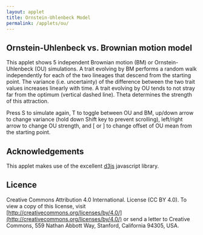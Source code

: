 ```yaml
---
layout: applet
title: Ornstein-Uhlenbeck Model
permalink: /applets/ou/
---
```


## Ornstein-Uhlenbeck vs. Brownian motion model

This applet shows 5 independent Brownian motion (BM) or Ornstein-Uhlenbeck (OU) simulations. A trait evolving by BM performs a random walk independently for each of the two lineages that descend from the starting point. The variance (i.e. uncertainty) of the difference between the two trait values increases linearly with time. A trait evolving by OU tends to not stray far from the optimum (vertical dashed line). Theta determines the strength of this attraction.

Press S to simulate again, T to toggle between OU and BM, up/down arrow to change variance (hold down Shift key to prevent scrolling), left/right arrow to change OU strength, and [ or ] to change offset of OU mean from the starting point.

<div id="arbitrary"></div>
<script type="text/javascript">
    // The MIT License (MIT)
    //
    // Copyright (c) 2020 Paul O. Lewis
    // 
    // Permission is hereby granted, free of charge, to any person obtaining a copy
    // of this software and associated documentation files (the “Software”), to deal
    // in the Software without restriction, including without limitation the rights
    // to use, copy, modify, merge, publish, distribute, sublicense, and/or sell
    // copies of the Software, and to permit persons to whom the Software is
    // furnished to do so, subject to the following conditions:
    //
    // The above copyright notice and this permission notice shall be included in all
    // copies or substantial portions of the Software.
    //
    // THE SOFTWARE IS PROVIDED “AS IS”, WITHOUT WARRANTY OF ANY KIND, EXPRESS OR
    // IMPLIED, INCLUDING BUT NOT LIMITED TO THE WARRANTIES OF MERCHANTABILITY,
    // FITNESS FOR A PARTICULAR PURPOSE AND NONINFRINGEMENT. IN NO EVENT SHALL THE
    // AUTHORS OR COPYRIGHT HOLDERS BE LIABLE FOR ANY CLAIM, DAMAGES OR OTHER
    // LIABILITY, WHETHER IN AN ACTION OF CONTRACT, TORT OR OTHERWISE, ARISING FROM,
    // OUT OF OR IN CONNECTION WITH THE SOFTWARE OR THE USE OR OTHER DEALINGS IN THE
    // SOFTWARE.
    //
    // written by Paul O. Lewis 10-Apr-2020

    // width and height of svg
    let w = 840;
    let h = 670;
    let lm = 20;
    let rm = 20;
    let tm = 50;
    let bm = 20;
    
    let tick = 0;
    let nticks = 200;       // number of time units to travel from bottom to top                        
    let debugstop = null;
    let yincr = 1/nticks;   // amount traveled in y-axis over one time unit
    let npairs = 5;

    let brownian = false;
    
    // Brownian motion 
    let bmsd   = 5;        // s.d. = 5 pixels

    // Ornstein-Uhlenbeck
    let ousd   = 5;        // s.d. = 5 pixels
    let offset = 0.0;
    let theta  = 0.1;
    let oumufactor = Math.exp(-theta);
    let ousdfactor = Math.sqrt((1 - Math.exp(-2*theta))/(2*theta));
    
    let iterating = false;
    let iteration_milisecs = 5;
    
    let ystart = 0.0;
    let steps = [];
    let lot = new Random();

    // Select DIV element already created (see above) to hold SVG
    let plot_div = d3.select("div#arbitrary");

    // Create SVG element
    let plot_svg = plot_div.append("svg")
        .attr("width", w)
        .attr("height", h);

    // Create rect outlining entire area of SVG
    plot_svg.append("rect")
        .attr("x", 0)
        .attr("y", 0)
        .attr("width", w)
        .attr("height", h)
        .attr("fill", "black");
        
    let title = plot_svg.append("text")
        .attr("id", "title")
        .attr("x", 0)
        .attr("y", 0)
        .attr("font-family", "Verdana")
        .attr("font-size", "16")
        .attr("fill", "white")
        .style("text-anchor", "middle")
        .text("");
        
    function increaseTheta() {
        if (theta <= 0.1) {
            // snap theta to nearest hundredth
            theta = theta + 0.01;
            theta = Math.round(100*theta)/100;
        }
        else {
            // snap shape to nearest tenth
            theta = theta + 0.1;
            theta = Math.round(10*theta)/10;
        }
        oumufactor = Math.exp(-theta);
        ousdfactor = Math.sqrt((1 - Math.exp(-2*theta))/(2*theta));
    }
        
    function decreaseTheta() {
        if (theta <= 0.1) {
            // snap theta to nearest hundredth
            theta = theta - 0.01;
            theta = Math.round(100*theta)/100;
        }
        else {
            // snap theta to nearest tenth
            theta = theta - 0.1;
            theta = Math.round(10*theta)/10;
        }
        if (theta <= 0.01)
            theta = 0.01;
        oumufactor = Math.exp(-theta);
        ousdfactor = Math.sqrt((1 - Math.exp(-2*theta))/(2*theta));
    }
        
    function CenterTextAroundPoint(text_element, x, y) {
        // center text_element horizontally
        text_element.attr("text-anchor", "middle");
        text_element.attr("x", x);

        // center text_element vertically
        text_element.attr("y", 0);
        var bb = text_element.node().getBBox();
        var descent = bb.height + bb.y;
        text_element.attr("y", y + bb.height/2 - descent);
        }

    function refreshTitle() {
        if (brownian) {
            plot_svg.select("text#title")
                .text("Brownian Motion (sd = " + bmsd + ")");
        }
        else {
            plot_svg.select("text#title")
                .text("Ornstein-Uhlenbeck (offset = " + offset.toFixed(2) + ", theta = " + theta.toFixed(2) + ", sd = " + ousd + ")");
        }
        CenterTextAroundPoint(title, w/2, tm/2);
    }
    refreshTitle();
    
    var xscale = d3.scaleLinear()
        .domain([0,1])
        .range([lm,w-rm]);

    var yscale = d3.scaleLinear()
        .domain([0,1])
        .range([h-bm,tm]);
        
    // Earth tones based on real clay pigments
    // From http://www.boomerinas.com/wp-content/uploads/2015/08/real-earth-tones-clay-pigment.jpg
    let earthcolor = d3.scaleOrdinal()
        .domain([0,11])
        .range([
            d3.rgb("#8B230D"),
            d3.rgb('#B0612A'),
            d3.rgb('#462D24'),
            d3.rgb('#84A18B'),
            d3.rgb('#E9BC5E'),
            d3.rgb('#66332C'),
            d3.rgb('#887D59'),
            d3.rgb('#D34F16'),
            d3.rgb('#976643'),
            d3.rgb('#D68D3D'),
            d3.rgb('#8C4B3A'),
            d3.rgb('#A39C90')
            ]);

    // color(0) returns first predefined color of 20 total in schemeCategory20
    let color = d3.scaleOrdinal()
        .range(d3.schemeCategory20);

    function refreshTrace(i) {
        //console.log("refreshing trace " + i);
        plot_svg.selectAll("line.lineage" + i)
            .data(steps[i])
            .enter()
            .append("line")
            .attr("class", "lineage" + i + " trace")
            .attr("x1", function(d) {return xscale(d.x0);})
            .attr("x2", function(d) {return xscale(d.x);})
            .attr("y1", function(d) {return yscale(d.y0);})
            .attr("y2", function(d) {return yscale(d.y);})
            .attr("stroke-width", "2")
            .attr("stroke", function(d) {return color(d.pair % 20);});
            //.attr("stroke", function(d) {return earthcolor(d.pair % 12);});
    }
    
    function resetTrace() {
        tick = 0;
        steps = [];
        plot_svg.selectAll("circle.start").remove();
        plot_svg.selectAll("line.mean").remove();
        plot_svg.selectAll("line.trace").remove();
        for (let i = 0; i < npairs; i++) {
            let xstart = (i+1)/(npairs + 1);
            //console.log("i = " + i + ", xstart = " + xstart)
            
            steps.push([{'x0':xstart, 'x':xstart, 'y0':ystart, 'y':ystart, 'pair':i}]);
            steps.push([{'x0':xstart, 'x':xstart, 'y0':ystart, 'y':ystart, 'pair':i}]);
            
            plot_svg.append("line")
                .attr("class", "mean")
                .attr("x1", xscale(xstart + (brownian ? 0 : offset)))
                .attr("y1", yscale(0))
                .attr("x2", xscale(xstart + (brownian ? 0 : offset)))
                .attr("y2", yscale(1))
                .attr("stroke", "white")
                .attr("stroke-width", "1")
                .attr("stroke-dasharray", "5,5,5");
            
            plot_svg.append("circle")
                .attr("class", "start")
                .attr("cx", xscale(xstart))
                .attr("cy", yscale(ystart))
                .attr("r", "3")
                .attr("fill", "red");
            
            refreshTrace(2*i+0);
            refreshTrace(2*i+1);
        }
    }
    
    function checkTimesUp() {
        if (tick == nticks || (debugstop && tick == debugstop)) {
            iterating = false;
        }
    }
    
    function jigger(x0, mu) {
        let xnew = 0.0;
        if (brownian) {
            // bmsd is in pixels, but dx needs to be in (0,1)            
            xnew = x0 + lot.normal(0,bmsd/(w-lm-rm));   
        }
        else {
            // Ornstein-Uhlenbeck
            // https://planetmath.org/ornsteinuhlenbeckprocess                    
            let target = mu + offset;
            xnew = lot.normal(target + (x0 - target)*oumufactor, ousd*ousdfactor/(w-lm-rm));   
        }
        return xnew;
    }
    
    function nextStep() {
        for (let i = 0; i < npairs; i++) {
            let mu = (i+1)/(npairs + 1);

            let s = steps[2*i+0];
            let last = s.length - 1;
            let p = s[last];
            let xnew = jigger(p.x,mu)
            let ynew = p.y + yincr;
            steps[2*i+0].push({'x0':p.x, 'x':xnew, 'y0':p.y, 'y':ynew, 'pair':i});
            refreshTrace(2*i+0);

            s = steps[2*i+1];
            last = s.length - 1;
            p = s[last];
            xnew = jigger(p.x,mu)
            ynew = p.y + yincr;
            steps[2*i+1].push({'x0':p.x, 'x':xnew, 'y0':p.y, 'y':ynew, 'pair':i});
            refreshTrace(2*i+1);
        }
        tick++;
        //console.log("tick = " + tick);
        checkTimesUp();
    }
    
    function startOrStop() {
        if (iterating)
            iterating = false;
        else {
            iterating = true;
            resetTrace();                    
            var timer = setInterval(function() {
                if (iterating)
                    nextStep();
                else
                    clearInterval(timer);
            }, iteration_milisecs);
        }
    }
    startOrStop();

    // Listen and react to keystrokes
    // key      code  key code  key code  key code  key code
    // -------------  --------  --------  --------  --------
    // tab         9    0   48    ~  192    a   65    n   78
    // return     13    1   49    ;  186    b   66    o   79
    // shift      16    2   50    =  187    c   67    p   80
    // control    17    3   51    ,  188    d   68    q   81
    // option     18    4   52    -  189    e   69    r   82
    // command    91    5   53    .  190    f   70    s   83
    // space      32    6   54    /  191    g   71    t   84
    // leftarrow  37    7   55    \  220    h   72    u   85
    // uparrow    38    8   56    [  219    i   73    v   86
    // rightarrow 39    9   57    ]  221    j   74    w   87
    // downarrow  40              '  222    k   75    x   88
    //                                      l   76    y   89
    //                                      m   77    z   90
    function keyDown() {
        console.log("key was pressed: " + d3.event.keyCode);
        if (d3.event.keyCode == 83) {
            // 83 is the "s" key
            startOrStop();
        }
        else if (d3.event.keyCode == 38) {
            // 38 is the "uparrow" key
            if (brownian)
                bmsd++;
            else
                ousd++;
            refreshTitle();
        }
        else if (d3.event.keyCode == 40) {
            // 40 is the "downarrow" key
            if (brownian) {
                bmsd--;
                if (bmsd < 1)
                    bmsd = 1;
            }
            else {
                ousd--;
                if (ousd < 1)
                    ousd = 1;
            }
            refreshTitle();
        }
        else if (d3.event.keyCode == 37) {
            // 37 is the "leftarrow" key
            decreaseTheta();
            refreshTitle();
        }
        else if (d3.event.keyCode == 39) {
            // 39 is the "rightarrow" key
            increaseTheta();
            refreshTitle();
        }
        else if (d3.event.keyCode == 219) {
            // 219 is the "[" key
            offset -= 0.01;
            if (Math.abs(offset) < .005)
                offset = 0.0;
            refreshTitle();
        }
        else if (d3.event.keyCode == 221) {
            // 221 is the "]" key
            offset += 0.01;
            if (Math.abs(offset) < .005)
                offset = 0.0;
            refreshTitle();
        }
        else if (d3.event.keyCode == 66) {
            // 66 is the "b" key
            if (!brownian) {
                brownian = true;
                refreshTitle();
                startOrStop();
            }
        }
        else if (d3.event.keyCode == 79) {
            // 79 is the "o" key
            if (brownian) {
                brownian = false;
                refreshTitle();
                startOrStop();
            }
        }
        else if (d3.event.keyCode == 84) {
            // 84 is the "t" key
            brownian = (brownian ? false : true);
            refreshTitle();
            startOrStop();
        }
    }
    d3.select("body")
        .on("keydown", keyDown);

</script>

## Acknowledgements

This applet makes use of the excellent [d3js](https://d3js.org/) javascript library.

## Licence

Creative Commons Attribution 4.0 International.
License (CC BY 4.0). To view a copy of this license, visit
[http://creativecommons.org/licenses/by/4.0/](http://creativecommons.org/licenses/by/4.0/) or send a letter to Creative Commons, 559
Nathan Abbott Way, Stanford, California 94305, USA.

